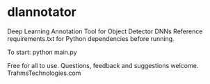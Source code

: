 # dlannotator
Deep Learning Annotation Tool for Object Detector DNNs
Reference requirements.txt for Python dependencies before running.

To start: python main.py

Free for all to use.  Questions, feedback and suggestions welcome.
TrahmsTechnologies.com
